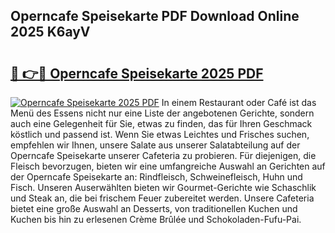 ## Operncafe Speisekarte PDF Download Online 2025 K6ayV

# <h2><a href="http://gc5yssu.nevu.top/?p=Operncafe+Speisekarte">🔗 👉🔴 Operncafe Speisekarte 2025 PDF</a></h2>

[![Operncafe Speisekarte 2025 PDF](https://i.imgur.com/dBaPXMq.png)](http://gc5yssu.nevu.top/?p=Operncafe+Speisekarte)
In einem Restaurant oder Café ist das Menü des Essens nicht nur eine Liste der angebotenen Gerichte, sondern auch eine Gelegenheit für Sie, etwas zu finden, das für Ihren Geschmack köstlich und passend ist. Wenn Sie etwas Leichtes und Frisches suchen, empfehlen wir Ihnen, unsere Salate aus unserer Salatabteilung auf der Operncafe Speisekarte unserer Cafeteria zu probieren. Für diejenigen, die Fleisch bevorzugen, bieten wir eine umfangreiche Auswahl an Gerichten auf der Operncafe Speisekarte an: Rindfleisch, Schweinefleisch, Huhn und Fisch. Unseren Auserwählten bieten wir Gourmet-Gerichte wie Schaschlik und Steak an, die bei frischem Feuer zubereitet werden. Unsere Cafeteria bietet eine große Auswahl an Desserts, von traditionellen Kuchen und Kuchen bis hin zu erlesenen Crème Brûlée und Schokoladen-Fufu-Pai.
